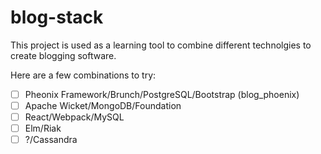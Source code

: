 # blog-stack
This project is used as a learning tool to combine different technolgies to create blogging software.

Here are a few combinations to try:
- [ ] Pheonix Framework/Brunch/PostgreSQL/Bootstrap (blog_phoenix)
- [ ] Apache Wicket/MongoDB/Foundation
- [ ] React/Webpack/MySQL
- [ ] Elm/Riak
- [ ] ?/Cassandra
